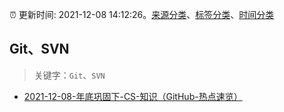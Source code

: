 :alarm_clock: 更新时间: 2021-12-08 14:12:26。[来源分类](../README.md)、[标签分类](../TAGS.md)、[时间分类](../TIMELINE.md)

## Git、SVN


> 关键字：`Git`、`SVN`



- [2021-12-08-年底巩固下-CS-知识（GitHub-热点速览）](https://toutiao.io/k/anl6l5t) 